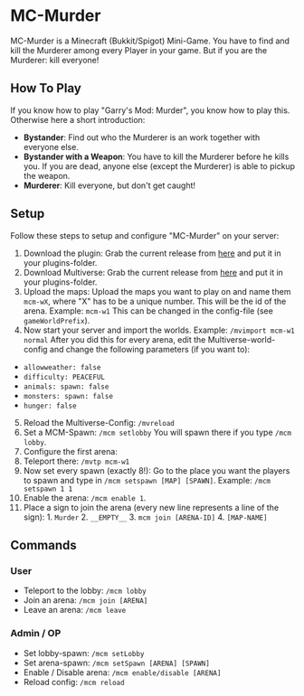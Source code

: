 # MC-Murder
MC-Murder is a Minecraft (Bukkit/Spigot) Mini-Game. You have to find and kill the Murderer among every Player in your game. But if you are the Murderer: kill everyone!

## How To Play
If you know how to play "Garry's Mod: Murder", you know how to play this. Otherwise here a short introduction:

* **Bystander**: Find out who the Murderer is an work together with everyone else.
* **Bystander with a Weapon**: You have to kill the Murderer before he kills you. If you are dead, anyone else (except the Murderer) is able to pickup the weapon.
* **Murderer**: Kill everyone, but don't get caught!

## Setup
Follow these steps to setup and configure "MC-Murder" on your server:

1. Download the plugin: Grab the current release from [here](https://github.com/MarvinMenzerath/MC-Murder/releases) and put it in your plugins-folder.
2. Download Multiverse: Grab the current release from [here](http://dev.bukkit.org/bukkit-plugins/multiverse-core/) and put it in your plugins-folder.
3. Upload the maps: Upload the maps you want to play on and name them `mcm-wX`, where "X" has to be a unique number. This will be the id of the arena. Example: `mcm-w1`
This can be changed in the config-file (see `gameWorldPrefix`).
4. Now start your server and import the worlds. Example: `/mvimport mcm-w1 normal`  After you did this for every arena, edit the Multiverse-world-config and change the following parameters (if you want to):
  * `allowweather: false`
  * `difficulty: PEACEFUL`
  * `animals:
      spawn: false`
  * `monsters:
      spawn: false`
  * `hunger: false`
5. Reload the Multiverse-Config: `/mvreload`
6. Set a MCM-Spawn: `/mcm setlobby` You will spawn there if you type `/mcm lobby`.
7. Configure the first arena:
  1. Teleport there: `/mvtp mcm-w1`
  2. Now set every spawn (exactly 8!): Go to the place you want the players to spawn and type in `/mcm setspawn [MAP] [SPAWN]`. Example: `/mcm setspawn 1 1`
  3. Enable the arena: `/mcm enable 1`.
  4. Place a sign to join the arena (every new line represents a line of the sign):
    1. `Murder`
    2. `__EMPTY__`
    3. `mcm join [ARENA-ID]`
    4. `[MAP-NAME]`

## Commands

### User
* Teleport to the lobby: `/mcm lobby`
* Join an arena: `/mcm join [ARENA]`
* Leave an arena: `/mcm leave`

### Admin / OP
* Set lobby-spawn: `/mcm setLobby`
* Set arena-spawn: `/mcm setSpawn [ARENA] [SPAWN]`
* Enable / Disable arena: `/mcm enable/disable [ARENA]`
* Reload config: `/mcm reload`